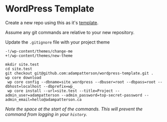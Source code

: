 # WordPress Template

Create a new repo using this as it's [template](https://github.com/adampatterson/wordpress-template).

Assume any git commands are relative to your new repository.

Update the `.gitignore` file with your project theme

```.gitignore
-!/wp-content/themes/change-me
+!/wp-content/themes/new-theme
```

```shell
mkdir site.test
cd site.test
git checkout git@github.com:adampatterson/wordpress-template.git .
wp core download
 wp core config --dbname=site_wordpress --dbuser=root --dbpass=root --dbhost=localhost --dbprefix=wp_ 
 wp core install --url=site.test --title=Project --admin_user=adampatterson --admin_password=top-secret-password --admin_email=hello@adampatterson.ca
```

_Note the space at the start of the commands. This will prevent the command from logging in your `history`._
